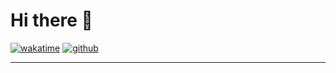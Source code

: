 
# Hi there 👋

[![wakatime](https://wakatime.com/badge/user/5b096241-36b4-47ff-a46f-4c9e55d7800c.svg)](https://wakatime.com/@5b096241-36b4-47ff-a46f-4c9e55d7800c)
[![github](https://img.shields.io/github/followers/Dario-Castiglione?logo=github&style=plastic)](https://github.com/Dario-Castiglione?tab=followers)



<hr>
